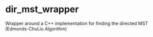 dir_mst_wrapper
===============

Wrapper around a C++ implementation for finding the directed MST (Edmonds-ChuLiu Algorithm) 
